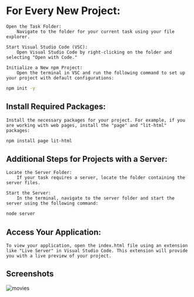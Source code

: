 # For Every New Project:

    Open the Task Folder:
        Navigate to the folder for your current task using your file explorer.

    Start Visual Studio Code (VSC):
        Open Visual Studio Code by right-clicking on the folder and selecting "Open with Code."

    Initialize a New npm Project:
        Open the terminal in VSC and run the following command to set up your project with default configurations:

```bash
npm init -y
```

## Install Required Packages:

    Install the necessary packages for your project. For example, if you are working with web pages, install the "page" and "lit-html" packages:

```bash
npm install page lit-html
```

## Additional Steps for Projects with a Server:

    Locate the Server Folder:
        If your task requires a server, locate the folder containing the server files.

    Start the Server:
        In the terminal, navigate to the server folder and start the server using the following command:

```bash
node server
```

## Access Your Application:

    To view your application, open the index.html file using an extension like "Live Server" in Visual Studio Code. This extension will provide you with a live preview of your project.

## Screenshots
![movies](https://github.com/VladimirovMario/JS-Advanced/assets/103949296/3da141c4-e44a-4e26-9a1e-5360e422b778)

